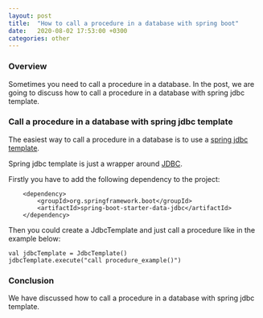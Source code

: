 ```yaml
---
layout: post
title:  "How to call a procedure in a database with spring boot"
date:   2020-08-02 17:53:00 +0300
categories: other
---
```


### Overview

Sometimes you need to call a procedure in a database.
In the post, we are going to discuss how to call a procedure in a database with spring jdbc template.

### Call a procedure in a database with spring jdbc template

The easiest way to call a procedure in a database is to use a [spring jdbc template](https://docs.spring.io/spring/docs/current/spring-framework-reference/data-access.html#jdbc-JdbcTemplate).

Spring jdbc template is just a wrapper around [JDBC](https://docs.oracle.com/javase/tutorial/jdbc/basics/index.html).

Firstly you have to add the following dependency to the project:

```
    <dependency>
        <groupId>org.springframework.boot</groupId>
        <artifactId>spring-boot-starter-data-jdbc</artifactId>
    </dependency>
```

Then you could create a JdbcTemplate and just call a procedure like in the example below:

```
val jdbcTemplate = JdbcTemplate()
jdbcTemplate.execute("call procedure_example()")
```

### Conclusion

We have discussed how to call a procedure in a database with spring jdbc template.
